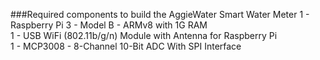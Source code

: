 ###Required components to build the AggieWater Smart Water Meter
1 - Raspberry Pi 3 - Model B - ARMv8 with 1G RAM  
1 - USB WiFi (802.11b/g/n) Module with Antenna for Raspberry Pi  
1 - MCP3008 - 8-Channel 10-Bit ADC With SPI Interface  

